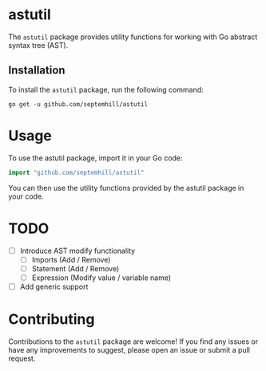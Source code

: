 # astutil

The `astutil` package provides utility functions for working with Go abstract
syntax tree (AST).

## Installation

To install the `astutil` package, run the following command:

```shell
go get -u github.com/septemhill/astutil
```

# Usage

To use the astutil package, import it in your Go code:

```go
import "github.com/septemhill/astutil"
```

You can then use the utility functions provided by the astutil package in your
code.

# TODO

- [ ] Introduce AST modify functionality
  - [ ] Imports (Add / Remove)
  - [ ] Statement (Add / Remove)
  - [ ] Expression (Modify value / variable name)
- [ ] Add generic support

# Contributing

Contributions to the `astutil` package are welcome! If you find any issues or
have any improvements to suggest, please open an issue or submit a pull request.
